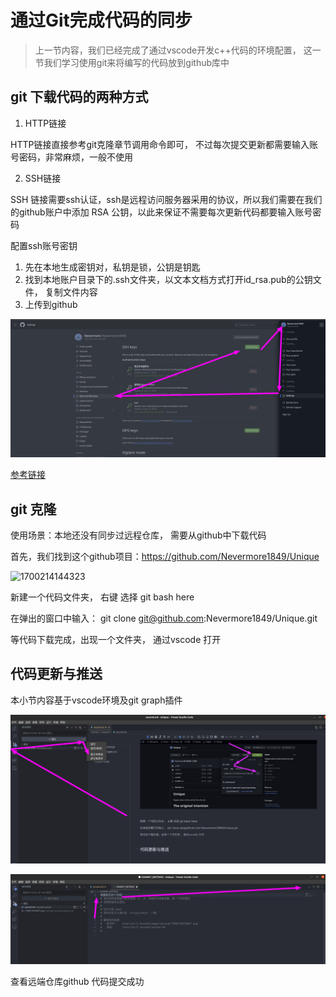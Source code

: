 # 通过Git完成代码的同步

> 上一节内容，我们已经完成了通过vscode开发c++代码的环境配置， 这一节我们学习使用git来将编写的代码放到github库中



## git 下载代码的两种方式

1. HTTP链接

HTTP链接直接参考git克隆章节调用命令即可， 不过每次提交更新都需要输入账号密码，非常麻烦，一般不使用

2. SSH链接

SSH 链接需要ssh认证，ssh是远程访问服务器采用的协议，所以我们需要在我们的github账户中添加 RSA 公钥，以此来保证不需要每次更新代码都要输入账号密码


配置ssh账号密钥

1. 先在本地生成密钥对，私钥是锁，公钥是钥匙
2. 找到本地账户目录下的.ssh文件夹，以文本文档方式打开id_rsa.pub的公钥文件， 复制文件内容
3. 上传到github

![1700214682718](image/second/1700214682718.png)

[参考链接](https://www.jianshu.com/p/2790a860f151)


## git 克隆

使用场景：本地还没有同步过远程仓库， 需要从github中下载代码

首先，我们找到这个github项目：https://github.com/Nevermore1849/Unique

![1700214144323](https://file+.vscode-resource.vscode-cdn.net/home/wanghui01/Develop/gitlab/Unique/tutorial/2-second/image/second/1700214144323.png)


新建一个代码文件夹， 右键 选择 git bash here

在弹出的窗口中输入： git clone git@github.com:Nevermore1849/Unique.git

等代码下载完成，出现一个文件夹， 通过vscode 打开


## 代码更新与推送

本小节内容基于vscode环境及git graph插件

![1700215076097](image/second/1700215076097.png)

![1700215122091](image/second/1700215122091.png)


查看远端仓库github 代码提交成功
